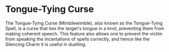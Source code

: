 # Tongue-Tying Curse  
The Tongue-Tying Curse (Mimblewimble), also known as the Tongue-Tying Spell, is a curse that ties the target's tongue in a knot, preventing them from making coherent speech. This feature also allows one to prevent the victim from speaking the incantations of spells correctly, and hence like the Silencing Charm it is useful in duelling.  
  
